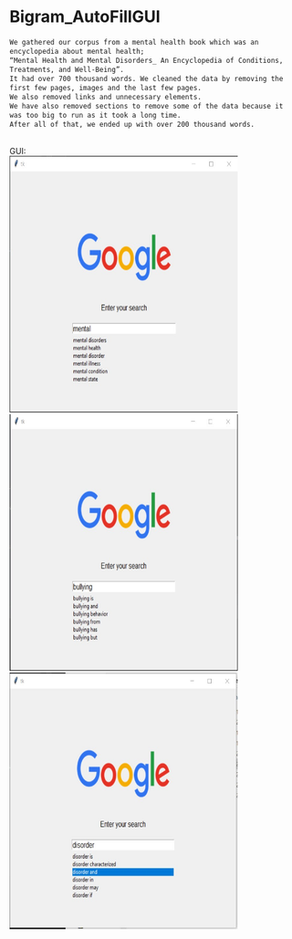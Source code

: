 # Bigram_AutoFillGUI

	We gathered our corpus from a mental health book which was an encyclopedia about mental health;
	“Mental Health and Mental Disorders_ An Encyclopedia of Conditions, Treatments, and Well-Being”. 
	It had over 700 thousand words. We cleaned the data by removing the first few pages, images and the last few pages. 
	We also removed links and unnecessary elements. 
	We have also removed sections to remove some of the data because it was too big to run as it took a long time. 
	After all of that, we ended up with over 200 thousand words.
<br>
<bold> GUI: </bold>
<br>
<img src="Screenshot 2022-06-02 030521.jpg" width="400" height="450" style="display: inline-block;">
<img src="Screenshot 2022-06-02 030623.jpg" width="400" height="450" style="display: inline-block;">
<br>
<img src="Screenshot 2022-06-02 030709.jpg" width="400" height="450">
<br>
